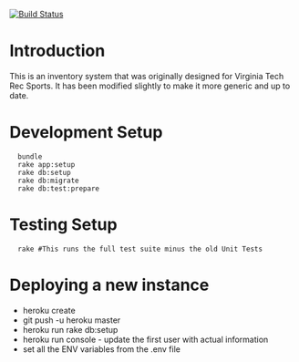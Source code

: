 [![Build Status](https://secure.travis-ci.org/drapergeek/findit.png)](http://travis-ci.org/drapergeek/findit)
# Introduction
This is an inventory system that was originally designed for Virginia Tech Rec Sports.
It has been modified slightly to make it more generic and up to date.

# Development Setup
````
  bundle
  rake app:setup
  rake db:setup
  rake db:migrate
  rake db:test:prepare
````

# Testing Setup
````
  rake #This runs the full test suite minus the old Unit Tests
````

# Deploying a new instance

* heroku create
* git push -u heroku master
* heroku run rake db:setup
* heroku run console - update the first user with actual information
* set all the ENV variables from the .env file
